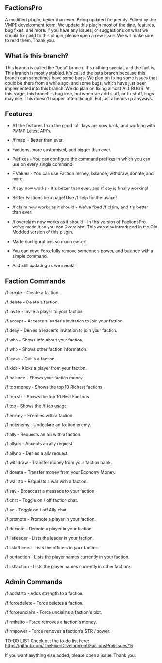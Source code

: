 ## FactionsPro
A modified plugin, better than ever. Being updated frequently. Edited by the VMPE development team. We update this plugin most of the time, features, bug fixes, and more. If you have any issues, or suggestions on what we should fix / add to this plugin, please open a new issue. We will make sure to read them. Thank you.

## What is this branch?
This branch is called the "beta" branch. It's nothing special, and the fact is; This branch is mostly stabled. It's called the beta branch because this branch can sometimes have some bugs. We plan on fixing some issues that could be there from a while ago, and some bugs, which have just been implemented into this branch. We do plan on fixing almost ALL BUGS. At this stage, this branch is bug free, but when we add stuff, or fix stuff, bugs may rise. This doesn't happen often though. But just a heads up anyways.

## Features
* All the features from the good 'ol' days are now back, and working with PMMP Latest APi's.

* /f map = Better than ever.

* Factions, more customised, and bigger than ever.

* Prefixes - You can configure the command prefixes in which you can use on every single command.

* F Values - You can use Faction money, balance, withdraw, donate, and more.

* /f say now works - It's better than ever, and /f say is finally working!

* Better Factions help page! Use /f help for the usage!

* /f claim now works as it should - We've fixed /f claim, and it's better than ever!

* /f overclaim now works as it should - In this version of FactionsPro, we've made it so you can Overclaim! This was also introduced in the Old Modded version of this plugin.

* Made configurations so much easier!

* You can now: Forcefully remove someone's power, and balance with a simple command.

* And still updating as we speak!

## Faction Commands
/f create - Create a faction.

/f delete - Delete a faction.

/f invite - Invite a player to your faction.

/f accept - Accepts a leader's invitation to join your faction.

/f deny - Denies a leader's invitation to join your faction.

/f who - Shows info about your faction.

/f who - Shows other faction information.

/f leave - Quit's a faction.

/f kick - Kicks a player from your faction.

/f balance - Shows your faction money.

/f top money - Shows the top 10 Richest factions.

/f top str - Shows the top 10 Best Factions.

/f top - Shows the /f top usage.

/f enemy - Enemies with a faction.

/f notenemy - Undeclare an faction enemy.

/f ally - Requests an alli with a faction.

/f allyok - Accepts an ally request.

/f allyno - Denies a ally request.

/f withdraw - Transfer money from your faction bank.

/f donate - Transfer money from your Economy Money.

/f war :tp - Requests a war with a faction.

/f say - Broadcast a message to your faction.

/f chat - Toggle on / off faction chat.

/f ac - Toggle on / off Ally chat.

/f promote - Promote a player in your faction.

/f demote - Demote a player in your faction.

/f listleader - Lists the leader in your faction.

/f listofficers - Lists the officers in your faction.

/f ourfaction - Lists the player names currently in your faction.

/f listfaction <faction> - Lists the player names currently in other factions.

## Admin Commands
/f addstrto - Adds strength to a faction.

/f forcedelete - Force deletes a faction.

/f forceunclaim - Force unclaims a faction's plot.

/f rmbalto - Force removes a faction's money.

/f rmpower - Force removes a faction's STR / power.

TO-DO LIST
Check out the to-do list here: https://github.com/TheFixerDevelopment/FactionsPro/issues/16

If you want anything else added, please open a issue. Thank you.
